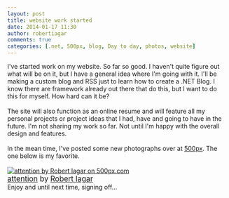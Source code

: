 ```yaml
---
layout: post
title: website work started
date: 2014-01-17 11:30
author: robertiagar
comments: true
categories: [.net, 500px, blog, Day to day, photos, website]
---
```

I've started work on my website. So far so good. I haven't quite figure out what will be on it, but I have a general idea where I'm going with it. I'll be making a custom blog and RSS just to learn how to create a .NET Blog. I know there are framework already out there that do this, but I want to do this for myself. How hard can it be?<br /><br />The site will also function as an online resume and will feature all my personal projects or project ideas that I had, have and going to have in the future. I'm not sharing my work so far. Not until I'm happy with the overall design and features.<br /><br />In the mean time, I've posted some new photographs over at <a href="http://500px.com/RobertIagar">500px</a>. The one below is my favorite.<br /><br /><a href="http://500px.com/photo/58003828">  <img alt="attention by Robert Iagar on 500px.com" border="0" src="http://ppcdn.500px.org/58003828/7d9675ff3423430ab0aa3c5bc87f264f6d233be1/4.jpg" /></a><br /><span style="font-size:120%;">  <a href="http://500px.com/photo/58003828">attention</a>  by   <a href="http://500px.com/RobertIagar">Robert Iagar</a></span><br />Enjoy and until next time, signing off...
